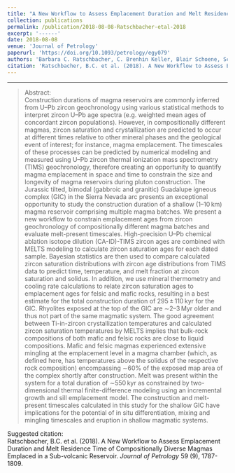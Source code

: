 ```yaml
---
title: "A New Workflow to Assess Emplacement Duration and Melt Residence Time of Compositionally Diverse Magmas Emplaced in a Sub-volcanic Reservoir"
collection: publications
permalink: /publication/2018-08-08-Ratschbacher-etal-2018
excerpt: '------'
date: 2018-08-08
venue: 'Journal of Petrology'
paperurl: 'https://doi.org/10.1093/petrology/egy079'
authors: 'Barbara C. Ratschbacher, C. Brenhin Keller, Blair Schoene, Scott R. Paterson, J. Lawford Anderson, David Okaya, Keith Putirka, and Rachel Lippoldt'
citation: 'Ratschbacher, B.C. et al. (2018). A New Workflow to Assess Emplacement Duration and Melt Residence Time of Compositionally Diverse Magmas Emplaced in a Sub-volcanic Reservoir. <i>Journal of Petrology</i> 59 (9), 1787-1809.'
---
```


------

>Abstract: <br/>Construction durations of magma reservoirs are commonly inferred from U–Pb zircon geochronology using various statistical methods to interpret zircon U–Pb age spectra (e.g. weighted mean ages of concordant zircon populations). However, in compositionally different magmas, zircon saturation and crystallization are predicted to occur at different times relative to other mineral phases and the geological event of interest; for instance, magma emplacement. The timescales of these processes can be predicted by numerical modeling and measured using U–Pb zircon thermal ionization mass spectrometry (TIMS) geochronology, therefore creating an opportunity to quantify magma emplacement in space and time to constrain the size and longevity of magma reservoirs during pluton construction. The Jurassic tilted, bimodal (gabbroic and granitic) Guadalupe igneous complex (GIC) in the Sierra Nevada arc presents an exceptional opportunity to study the construction duration of a shallow (1–10 km) magma reservoir comprising multiple magma batches. We present a new workflow to constrain emplacement ages from zircon geochronology of compositionally different magma batches and evaluate melt-present timescales. High-precision U–Pb chemical ablation isotope dilution (CA-ID)-TIMS zircon ages are combined with MELTS modeling to calculate zircon saturation ages for each dated sample. Bayesian statistics are then used to compare calculated zircon saturation distributions with zircon age distributions from TIMS data to predict time, temperature, and melt fraction at zircon saturation and solidus. In addition, we use mineral thermometry and cooling rate calculations to relate zircon saturation ages to emplacement ages for felsic and mafic rocks, resulting in a best estimate for the total construction duration of 295 ± 110 kyr for the GIC. Rhyolites exposed at the top of the GIC are ∼2–3 Myr older and thus not part of the same magmatic system. The good agreement between Ti-in-zircon crystallization temperatures and calculated zircon saturation temperatures by MELTS implies that bulk-rock compositions of both mafic and felsic rocks are close to liquid compositions. Mafic and felsic magmas experienced extensive mingling at the emplacement level in a magma chamber (which, as defined here, has temperatures above the solidus of the respective rock composition) encompassing ∼60% of the exposed map area of the complex shortly after construction. Melt was present within the system for a total duration of ∼550 kyr as constrained by two-dimensional thermal finite-difference modeling using an incremental growth and sill emplacement model. The construction and melt-present timescales calculated in this study for the shallow GIC have implications for the potential of in situ differentiation, mixing and mingling timescales and eruption in shallow magmatic systems.

Suggested citation: <br/>Ratschbacher, B.C. et al. (2018). A New Workflow to Assess Emplacement Duration and Melt Residence Time of Compositionally Diverse Magmas Emplaced in a Sub-volcanic Reservoir. <i>Journal of Petrology</i> 59 (9), 1787-1809.